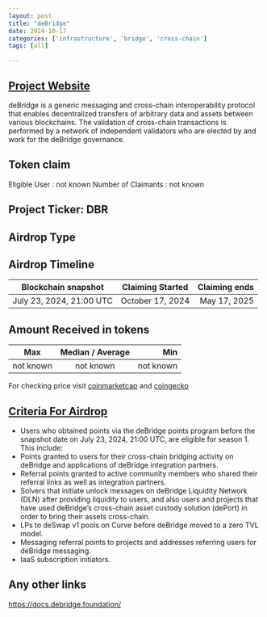 ```yaml
---
layout: post
title: "deBridge"
date: 2024-10-17
categories: ['infrastructure', 'bridge', 'cross-chain']
tags: [all]

---
```





## [Project Website](https://debridge.foundation/checker)

deBridge is a generic messaging and cross-chain interoperability protocol that enables decentralized transfers of arbitrary data and assets between various blockchains. The validation of cross-chain transactions is performed by a network of independent validators who are elected by and work for the deBridge governance.

## Token claim

Eligible User : not known
Number of Claimants : not known

## Project Ticker: DBR

## Airdrop Type

## Airdrop Timeline

| Blockchain snapshot     | Claiming Started           | Claiming ends    |
| ----------------------- |:--------------------------:| ----------------:|
|     July 23, 2024, 21:00 UTC         |       October 17, 2024        |  May 17, 2025    |

## Amount Received in tokens

| Max        |    Median / Average  |       Min    |
| ---------- |:--------------------:| ------------:|
| not known  |     not known        |  not known   |

For checking price visit [coinmarketcap](https://coinmarketcap.com/currencies/) and [coingecko](https://www.coingecko.com/en/coins/)

## [Criteria For Airdrop](link)
- Users who obtained points via the deBridge points program before the snapshot date on July 23, 2024, 21:00 UTC, are eligible for season 1. This include:
- Points granted to users for their cross-chain bridging activity on deBridge and applications of deBridge integration partners.
- Referral points granted to active community members who shared their referral links as well as integration partners.
- Solvers that initiate unlock messages on deBridge Liquidity Network (DLN) after providing liquidity to users, and also users and projects that have used deBridge’s cross-chain asset custody solution (dePort) in order to bring their assets cross-chain.
- LPs to deSwap v1 pools on Curve before deBridge moved to a zero TVL model.
- Messaging referral points to projects and addresses referring users for deBridge messaging.
- IaaS subscription initiators.

## Any other links
https://docs.debridge.foundation/
